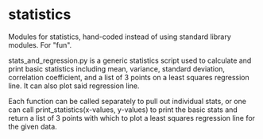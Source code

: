 # statistics
Modules for statistics, hand-coded instead of using standard library modules. For "fun".

stats_and_regression.py is a generic statistics script used to calculate and print basic statistics including mean, variance, standard deviation, correlation coefficient, and a list of 3 points on a least squares regression line. It can also plot said regression line.

Each function can be called separately to pull out individual stats, or one can call print_statistics(x-values, y-values) to print the basic stats and return a list of 3 points with which to plot a least squares regression line for the given data. 